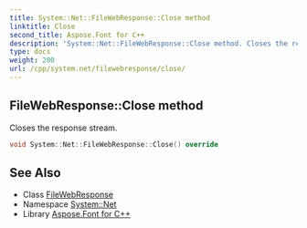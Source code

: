 ```yaml
---
title: System::Net::FileWebResponse::Close method
linktitle: Close
second_title: Aspose.Font for C++
description: 'System::Net::FileWebResponse::Close method. Closes the response stream in C++.'
type: docs
weight: 200
url: /cpp/system.net/filewebresponse/close/
---
```

## FileWebResponse::Close method


Closes the response stream.

```cpp
void System::Net::FileWebResponse::Close() override
```

## See Also

* Class [FileWebResponse](../)
* Namespace [System::Net](../../)
* Library [Aspose.Font for C++](../../../)
